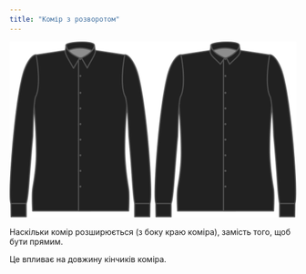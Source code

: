 ```yaml
---
title: "Комір з розворотом"
---
```


![Комір з розворотом](collarflare.svg)

Наскільки комір розширюється (з боку краю коміра), замість того, щоб бути прямим.

<Note>

Це впливає на довжину кінчиків коміра.

</Note>




